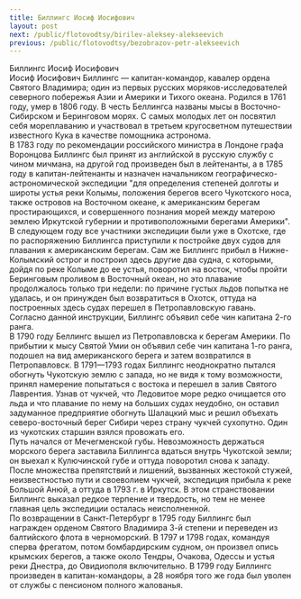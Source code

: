 ```yaml
---
title: Биллингс Иосиф Иосифович
layout: post
next: /public/flotovodtsy/birilev-aleksey-alekseevich
previous: /public/flotovodtsy/bezobrazov-petr-alekseevich
---
```


Биллингс Иосиф Иосифович  
Иосиф Иосифович Биллингс — капитан-командор, кавалер ордена Святого Владимира; один из первых русских моряков-исследователей северного побережья Азии и Америки и Тихого океана. Родился в 1761 году, умер в 1806 году. В честь Беллингса названы мысы в Восточно-Сибирском и Беринговом морях. С самых молодых лет он посвятил себя мореплаванию и участвовал в третьем кругосветном путешествии известного Кука в качестве помощника астронома.   
В 1783 году по рекомендации российского министра в Лондоне графа Воронцова Биллингс был принят из английской в русскую службу с чином мичмана, на другой год произведен был в лейтенанты, а в 1785 году в капитан-лейтенанты и назначен начальником географическо-астрономической экспедиции "для определения степеней долготы и широты устья реки Колымы, положения берегов всего Чукотского носа, также островов на Восточном океане, к американским берегам простирающихся, и совершенного познания морей между матерою землею Иркутской губернии и противоположными берегами Америки".   
В следующем году все участники экспедиции были уже в Охотске, где по распоряжению Биллингса приступили к постройке двух судов для плавания к американским берегам. Сам же Биллингс прибыл в Нижне-Колымский острог и построил здесь другие два судна, с которыми, дойдя по реке Колыме до ее устья, поворотил на восток, чтобы пройти Беринговым проливом в Восточный океан, но это плавание продолжалось только три недели: по причине густых льдов попытка не удалась, и он принужден был возвратиться в Охотск, оттуда на построенных здесь судах перешел в Петропавловскую гавань. Согласно данной инструкции, Биллингс объявил себе чин капитана 2-го ранга.   
В 1790 году Беллингс вышел из Петропавловска к берегам Америки. По прибытии к мысу Святой Умии он объявил себе чин капитана 1-го ранга, подошел на вид американского берега и затем возвратился в Петропавловск. В 1791—1793 годах Биллингс неоднократно пытался обогнуть Чукотскую землю с запада, но не видя к тому возможности, принял намерение попытаться с востока и перешел в залив Святого Лаврентия. Узнав от чукчей, что Ледовитое море редко очищается ото льда и что плавание по нему на больших судах неудобно, он оставил задуманное предприятие обогнуть Шалацкий мыс и решил объехать северо-восточный берег Сибири через страну чукчей сухопутно. Один из чукотских старшин взялся провожать его.   
Путь начался от Мечегменской губы. Невозможность держаться морского берега заставила Биллингса вдаться внутрь Чукотской земли; он выехал к Кулючинской губе и оттуда поворотил снова к западу. После множества препятствий и лишений, вызванных жестокой стужей, неизвестностью пути и своеволием чукчей, экспедиция прибыла к реке Большой Анюй, а оттуда в 1793 г. в Иркутск. В этом странствовании Биллингс выказал редкое терпение и твердость, но тем не менее главная цель экспедиции осталась неисполненной.   
По возвращении в Санкт-Петербург в 1795 году Биллингс был награжден орденом Святого Владимира 3-й степени и переведен из балтийского флота в черноморский. В 1797 и 1798 годах, командуя сперва фрегатом, потом бомбардирским судном, он произвел опись крымских берегов, а также около Тендры, Очакова, Одессы и устья реки Днестра, до Овидиополя включительно. В 1799 году Биллингс произведен в капитан-командоры, а 28 ноября того же года был уволен от службы с пенсионом полного жалованья.  
 